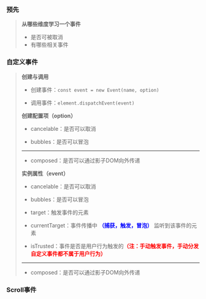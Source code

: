 ### 预先

> **从哪些维度学习一个事件**
>
> * 是否可被取消
> * 有哪些相关事件



### 自定义事件

> **创建与调用**
>
> * 创建事件：```const event = new Event(name, option)```
>
> * 调用事件：```element.dispatchEvent(event)```
>
> **创建配置项（option）**
>
> * cancelable：是否可以取消
>
> * bubbles：是否可以冒泡
>
> ****
>
> * composed：是否可以通过影子DOM向外传递
>
> **实例属性（event）**
>
> * cancelable：是否可以取消
>
> * bubbles：是否可以冒泡
>
> * target：触发事件的元素
>
> * currentTarget：事件传播中 **<font color=blue>（捕获，触发，冒泡）</font>** 监听到该事件的元素
>
> * isTrusted：事件是否是用户行为触发的<font color=red>**（注：手动触发事件，手动分发自定义事件都不属于用户行为）**</font>
>
> ****
>
> * composed：是否可以通过影子DOM向外传递



### Scroll事件

